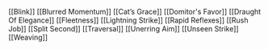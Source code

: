 [[Blink]]
[[Blurred Momentum]]
[[Cat’s Grace]]
[[Domitor's Favor]]
[[Draught Of Elegance]]
[[Fleetness]]
[[Lightning Strike]]
[[Rapid Reflexes]]
[[Rush Job]]
[[Split Second]]
[[Traversal]]
[[Unerring Aim]]
[[Unseen Strike]]
[[Weaving]]
